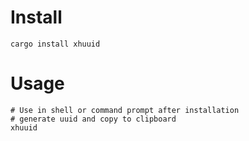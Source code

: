 # Install 
```shell
cargo install xhuuid
```


# Usage
```shell
# Use in shell or command prompt after installation
# generate uuid and copy to clipboard 
xhuuid
```
